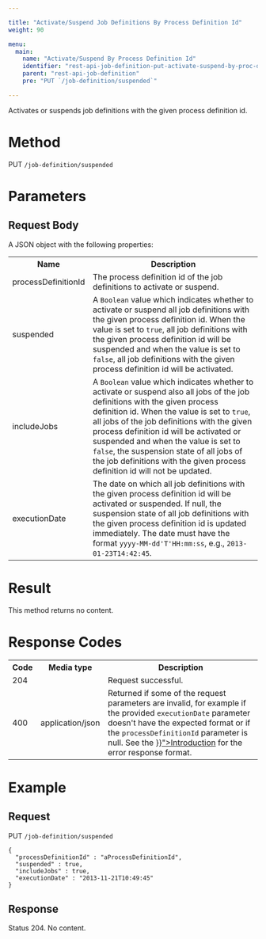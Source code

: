 ```yaml
---

title: "Activate/Suspend Job Definitions By Process Definition Id"
weight: 90

menu:
  main:
    name: "Activate/Suspend By Process Definition Id"
    identifier: "rest-api-job-definition-put-activate-suspend-by-proc-def-id"
    parent: "rest-api-job-definition"
    pre: "PUT `/job-definition/suspended`"

---
```



Activates or suspends job definitions with the given process definition id.

# Method

PUT `/job-definition/suspended`

# Parameters

## Request Body

A JSON object with the following properties:

<table class="table table-striped">
  <tr>
    <th>Name</th>
    <th>Description</th>
  </tr>
  <tr>
    <td>processDefinitionId</td>
    <td>The process definition id of the job definitions to activate or suspend.</td>
  </tr>
  <tr>
    <td>suspended</td>
    <td>A <code>Boolean</code> value which indicates whether to activate or suspend all job definitions with the given process definition id. When the value is set to <code>true</code>, all job definitions with the given process definition id will be suspended and when the value is set to <code>false</code>, all job definitions with the given process definition id will be activated.</td>
  </tr>
  <tr>
    <td>includeJobs</td>
    <td>A <code>Boolean</code> value which indicates whether to activate or suspend also all jobs of the job definitions with the given process definition id. When the value is set to <code>true</code>, all jobs of the job definitions with the given process definition id will be activated or suspended and when the value is set to <code>false</code>, the suspension state of all jobs of the job definitions with the given process definition id will not be updated.</td>
  </tr>
  <tr>
    <td>executionDate</td>
    <td>The date on which all job definitions with the given process definition id will be activated or suspended. If null, the suspension state of all job definitions with the given process definition id is updated immediately. The date must have the format <code>yyyy-MM-dd'T'HH:mm:ss</code>, e.g., <code>2013-01-23T14:42:45</code>.</td>
  </tr>
</table>


# Result

This method returns no content.


# Response Codes

<table class="table table-striped">
  <tr>
    <th>Code</th>
    <th>Media type</th>
    <th>Description</th>
  </tr>
  <tr>
    <td>204</td>
    <td></td>
    <td>Request successful.</td>
  </tr>
  <tr>
    <td>400</td>
    <td>application/json</td>
    <td>Returned if some of the request parameters are invalid, for example if the provided <code>executionDate</code> parameter doesn't have the expected format or if the <code>processDefinitionId</code> parameter is null. See the <a href="{{< relref "reference/rest/overview/index.md#error-handling" >}}">Introduction</a> for the error response format.</td>
  </tr>
</table>


# Example

## Request

PUT `/job-definition/suspended`

    {
      "processDefinitionId" : "aProcessDefinitionId",
      "suspended" : true,
      "includeJobs" : true,
      "executionDate" : "2013-11-21T10:49:45"
    }

## Response

Status 204. No content.
